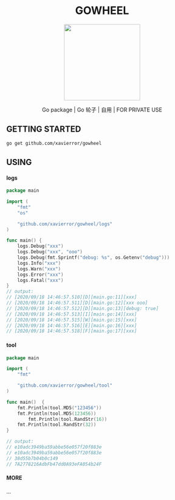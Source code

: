 <h1 align="center">GOWHEEL</h1>

<p align="center">
	<a><img width="200px" src="https://github.com/xavierror/gowheel/blob/master/gopher.png?raw=true"/></a>
</p>

<p align="center">Go package | Go 轮子 | 自用 | FOR PRIVATE USE</p>

## GETTING STARTED

```bash
go get github.com/xavierror/gowheel
```

## USING

#### logs
```go
package main

import (
	"fmt"
	"os"

	"github.com/xavierror/gowheel/logs"
)

func main() {
	logs.Debug("xxx")
	logs.Debug("xxx", "ooo")
	logs.Debug(fmt.Sprintf("debug: %s", os.Getenv("debug")))
	logs.Info("xxx")
	logs.Warn("xxx")
	logs.Error("xxx")
	logs.Fatal("xxx")
}
// output:
// [2020/09/18 14:46:57.510][D][main.go:11][xxx]
// [2020/09/18 14:46:57.511][D][main.go:12][xxx ooo]
// [2020/09/18 14:46:57.512][D][main.go:13][debug: true]
// [2020/09/18 14:46:57.513][I][main.go:14][xxx]
// [2020/09/18 14:46:57.515][W][main.go:15][xxx]
// [2020/09/18 14:46:57.516][E][main.go:16][xxx]
// [2020/09/18 14:46:57.518][F][main.go:17][xxx]

```

#### tool
```go
package main

import (
	"fmt"

	"github.com/xavierror/gowheel/tool"
)

func main()  {
	fmt.Println(tool.MD5("123456"))
	fmt.Println(tool.MD5(123456))
        fmt.Println(tool.RandStr(16))
	fmt.Println(tool.RandStr(32))
}

// output:
// e10adc3949ba59abbe56e057f20f883e
// e10adc3949ba59abbe56e057f20f883e
// 38d55b7b04b0c149
// 7A2778216AdbFb47dd0A93eFA054b24F
```

#### MORE
...